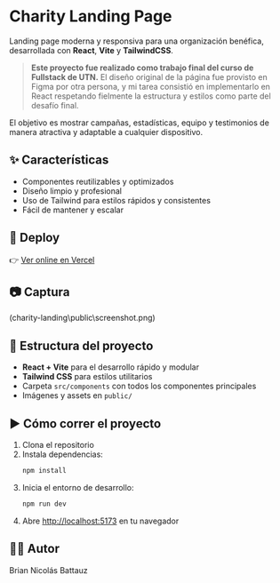 # Charity Landing Page

Landing page moderna y responsiva para una organización benéfica, desarrollada con **React**, **Vite** y **TailwindCSS**.

> **Este proyecto fue realizado como trabajo final del curso de Fullstack de UTN.**
> El diseño original de la página fue provisto en Figma por otra persona, y mi tarea consistió en implementarlo en React respetando fielmente la estructura y estilos como parte del desafío final.

El objetivo es mostrar campañas, estadísticas, equipo y testimonios de manera atractiva y adaptable a cualquier dispositivo.

## ✨ Características
- Componentes reutilizables y optimizados
- Diseño limpio y profesional
- Uso de Tailwind para estilos rápidos y consistentes
- Fácil de mantener y escalar

## 🚀 Deploy
👉 [Ver online en Vercel](https://charity-landing-page-gold.vercel.app/)

## 📷 Captura
(charity-landing\public\screenshot.png)

## 📂 Estructura del proyecto
- **React + Vite** para el desarrollo rápido y modular
- **Tailwind CSS** para estilos utilitarios
- Carpeta `src/components` con todos los componentes principales
- Imágenes y assets en `public/`

## ▶️ Cómo correr el proyecto
1. Clona el repositorio
2. Instala dependencias:
	```bash
	npm install
	```
3. Inicia el entorno de desarrollo:
	```bash
	npm run dev
	```
4. Abre [http://localhost:5173](http://localhost:5173) en tu navegador

## 👨‍💻 Autor
Brian Nicolás Battauz
